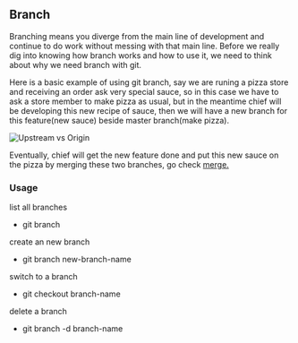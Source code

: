 ## Branch


Branching means you diverge from the main line of development and continue to do work without messing with that main line.
Before we really dig into knowing how branch works and how to use it, we need to think about why we need branch with git.

Here is a basic example of using git branch, say we are runing a pizza store and receiving an order ask very special sauce, so 
in this case we have to ask a store member to make pizza as usual, but in the meantime chief will be developing this new recipe 
of sauce, then we will have a new branch for this feature(new sauce) beside master branch(make pizza).

![Upstream vs Origin](https://github.com/Seven-Bi/GitTut/blob/master/images/branch_1.png)

Eventually, chief will get the new feature done and put this new sauce on the pizza by merging these two branches, go check [merge.](./Section_1/4_merge.md)


### Usage

list all branches
- git branch

create an new branch
- git branch new-branch-name

switch to a branch
- git checkout branch-name

delete a branch
- git branch -d branch-name